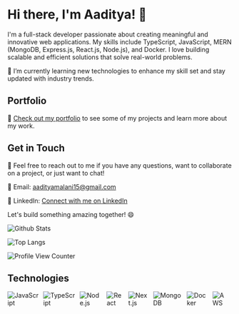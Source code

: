 # Hi there, I'm Aaditya! 👋

I'm a full-stack developer passionate about creating meaningful and innovative web applications. My skills include TypeScript, JavaScript, MERN (MongoDB, Express.js, React.js, Node.js), and Docker. I love building scalable and efficient solutions that solve real-world problems.

🌱 I’m currently learning new technologies to enhance my skill set and stay updated with industry trends.

## Portfolio
🔗 [Check out my portfolio](https://aadityamalani.vercel.app/) to see some of my projects and learn more about my work.

## Get in Touch
💬 Feel free to reach out to me if you have any questions, want to collaborate on a project, or just want to chat!

📧 Email: aadityamalani15@gmail.com

📱 LinkedIn: [Connect with me on LinkedIn](https://www.linkedin.com/in/aaditya-malani-803b0b26a/)

Let's build something amazing together! 😄

![Github Stats](https://github-readme-stats.vercel.app/api?username=aadityaforwork&show_icons=true)

![Top Langs](https://github-readme-stats.vercel.app/api/top-langs/?username=aadityaforwork&theme=tokyonight)

![Profile View Counter](https://komarev.com/ghpvc/?username=aadityaforwork)
## Technologies

<div style="display: flex; flex-direction: row;">
  <img src="https://img.shields.io/badge/-JavaScript-yellow" alt="JavaScript" style="margin-right: 10px;">
  <img src="https://img.shields.io/badge/-TypeScript-blue" alt="TypeScript" style="margin-right: 10px;">
  <img src="https://img.shields.io/badge/-Node.js-green" alt="Node.js" style="margin-right: 10px;">
  <img src="https://img.shields.io/badge/-React-blue" alt="React" style="margin-right: 10px;">
  <img src="https://img.shields.io/badge/-Next.js-white" alt="Next.js" style="margin-right: 10px;">
  <img src="https://img.shields.io/badge/-MongoDB-green" alt="MongoDB" style="margin-right: 10px;">
  <img src="https://img.shields.io/badge/-Docker-blue" alt="Docker" style="margin-right: 10px;">
  <img src="https://img.shields.io/badge/-AWS-orange" alt="AWS" style="margin-right: 10px;>
   <img src="https://img.shields.io/badge/-Java-orange" alt="Java">
</div>


<!---
aadityaforwork/aadityaforwork is a ✨ special ✨ repository because its `README.md` (this file) appears on your GitHub profile.
You can click the Preview link to take a look at your changes.
--->
